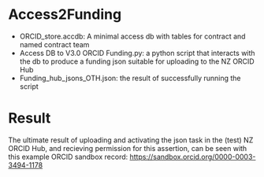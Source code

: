 # Access2Funding
* ORCID_store.accdb: A minimal access db with tables for contract and named contract team
* Access DB to V3.0 ORCID Funding.py: a python script that interacts with the db to produce a funding json suitable for uploading to the NZ ORCID Hub
* Funding_hub_jsons_OTH.json: the result of successfully running the script

# Result

The ultimate result of uploading and activating the json task in the (test) NZ ORCID Hub, and recieving permission for this assertion, can be seen with this example ORCID sandbox record: https://sandbox.orcid.org/0000-0003-3494-1178 
